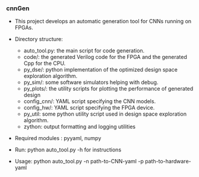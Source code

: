 ### cnnGen

* This project develops an automatic generation tool for CNNs running on FPGAs.
* Directory structure:
    * auto\_tool.py: the main script for code generation.
    * code/: the generated Verilog code for the FPGA and the generated Cpp for the CPU.
    * py\_dse/: python implementation of the optimized design space exploration algorithm.
    * py\_sim/: some software simulators helping with debug.
    * py\_plots/: the utility scripts for plotting the performance of generated design
    * config\_cnn/: YAML script specifying the CNN models.
    * config\_hw/: YAML script specifying the FPGA device.
    * py\_util: some python utility script used in design space exploration algorithm.
    * zython: output formatting and logging utilities

* Required modules : pyyaml, numpy
* Run: python auto\_tool.py -h for instructions
* Usage: python auto\_tool.py -n path-to-CNN-yaml -p path-to-hardware-yaml
